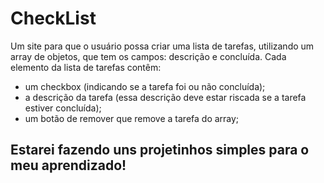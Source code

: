 # CheckList

Um site para que o usuário possa criar uma lista de tarefas, utilizando um array de objetos, que tem os campos: descrição e concluída.
Cada elemento da lista de tarefas contêm:
- um checkbox (indicando se a tarefa foi ou não concluída);
- a descrição da tarefa (essa descrição deve estar riscada se a tarefa estiver concluída);
- um botão de remover que remove a tarefa do array;

## Estarei fazendo uns projetinhos simples para o meu aprendizado!
